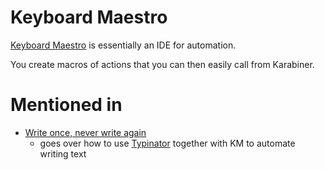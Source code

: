 
# Keyboard Maestro

[Keyboard Maestro][1] is essentially an IDE for automation. 

You create macros of actions that you can then easily call from Karabiner.

# Mentioned in

- [Write once, never write again][2] 
	- goes over how to use [Typinator][3] together with KM to automate writing text




[1]:	https://www.keyboardmaestro.com/main/
[2]:	https://medium.com/@NikitaVoloboev/write-once-never-write-again-c2fa1f6c4e8
[3]:	http://www.ergonis.com/products/typinator/